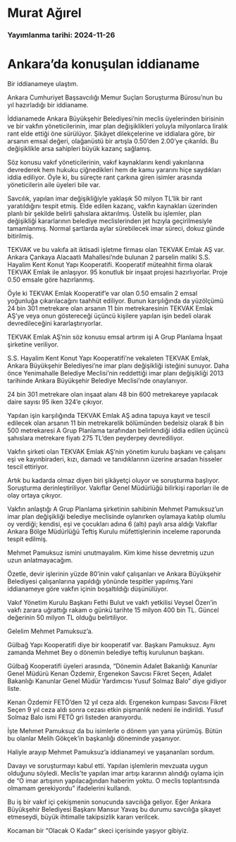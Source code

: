 # Murat Ağırel

### Yayımlanma tarihi: 2024-11-26

# Ankara’da konuşulan iddianame

Bir iddianameye ulaştım.

Ankara Cumhuriyet Başsavcılığı Memur Suçları Soruşturma Bürosu’nun bu yıl hazırladığı bir iddianame.

İddianamede Ankara Büyükşehir Belediyesi’nin meclis üyelerinden birisinin ve bir vakfın yöneticilerinin, imar plan değişiklikleri yoluyla milyonlarca liralık rant elde ettiği öne sürülüyor. Şikâyet dilekçelerine ve iddialara göre, bir arsanın emsal değeri, olağanüstü bir artışla 0.50’den 2.00’ye çıkarıldı. Bu değişiklikle arsa sahipleri büyük kazanç sağlamış.

Söz konusu vakıf yöneticilerinin, vakıf kaynaklarını kendi yakınlarına devrederek hem hukuku çiğnedikleri hem de kamu yararını hiçe saydıkları iddia ediliyor. Öyle ki, bu süreçte rant çarkına giren isimler arasında yöneticilerin aile üyeleri bile var.

Savcılık, yapılan imar değişikliğiyle yaklaşık 50 milyon TL’lik bir rant yaratıldığını tespit etmiş. Elde edilen kazanç, vakfın kaynakları üzerinden planlı bir şekilde belirli şahıslara aktarılmış. Üstelik bu işlemler, plan değişikliği kararlarının belediye meclislerinden jet hızıyla geçirilmesiyle tamamlanmış. Normal şartlarda aylar sürebilecek imar süreci, dokuz günde bitirilmiş.

TEKVAK ve bu vakıfa ait iktisadi işletme firması olan TEKVAK Emlak AŞ var. Ankara Çankaya Alacaatlı Mahallesi’nde bulunan 2 parselin maliki S.S. Hayalim Kent Konut Yapı Kooperatifi. Kooperatif müteahhit firma olarak TEKVAK Emlak ile anlaşıyor. 95 konutluk bir inşaat projesi hazırlıyorlar. Proje 0.50 emsale göre hazırlanmış.

Öyle ki TEKVAK Emlak Kooperatif’e var olan 0.50 emsalin 2 emsal yoğunluğa çıkarılacağını taahhüt ediliyor. Bunun karşılığında da yüzölçümü 24 bin 301 metrekare olan arsanın 11 bin metrekaresinin TEKVAK Emlak AŞ’ye veya onun göstereceği üçüncü kişilere yapılan işin bedeli olarak devredileceğini kararlaştırıyorlar.

TEKVAK Emlak AŞ’nin söz konusu emsal artırım işi A Grup Planlama İnşaat şirketine veriliyor.

S.S. Hayalim Kent Konut Yapı Kooperatifi’ne vekaleten TEKVAK Emlak, Ankara Büyükşehir Belediyesi’ne imar planı değişikliği isteğini sunuyor. Daha önce Yenimahalle Belediye Meclisi’nin reddettiği imar planı değişikliği 2013 tarihinde Ankara Büyükşehir Belediye Meclisi’nde onaylanıyor.

24 bin 301 metrekare olan inşaat alanı 48 bin 600 metrekareye yapılacak daire sayısı 95 iken 324’e çıkıyor.

Yapılan işin karşılığında TEKVAK Emlak AŞ adına tapuya kayıt ve tescil edilecek olan arsanın 11 bin metrekarelik bölümünden bedelsiz olarak 8 bin 500 metrekaresi A Grup Planlama tarafından belirlendiği iddia edilen üçüncü şahıslara metrekare fiyatı 275 TL’den peyderpey devrediliyor.

Vakfın şirketi olan TEKVAK Emlak AŞ’nin yönetim kurulu başkanı ve çalışanı eşi ve kayınbiraderi, kızı, damadı ve tanıdıklarının üzerine arsadan hisseler tescil ettiriyor.

Artık bu kadarda olmaz diyen biri şikâyetçi oluyor ve soruşturma başlıyor. Soruşturma derinleştiriliyor. Vakıflar Genel Müdürlüğü bilirkişi raporları ile de olay ortaya çıkıyor.

Vakfın anlaştığı A Grup Planlama şirketinin sahibinin Mehmet Pamuksuz’un imar plan değişikliği belediye meclisinde oylanırken oylamaya katılıp olumlu oy verdiği; kendisi, eşi ve çocukları adına 6 (altı) paylı arsa aldığı Vakıflar Ankara Bölge Müdürlüğü Teftiş Kurulu müfettişlerinin inceleme raporunda tespit edilmiş.

Mehmet Pamuksuz ismini unutmayalım. Kim kime hisse devretmiş uzun uzun anlatmayacağım.

Özetle, devir işlerinin yüzde 80’inin vakıf çalışanları ve Ankara Büyükşehir Belediyesi çalışanlarına yapıldığı yönünde tespitler yapılmış.Yani iddianameye göre vakfın içinin boşaltıldığı düşünülüyor.

Vakıf Yönetim Kurulu Başkanı Fethi Bulut ve vakfı yetkilisi Veysel Özen’in vakfı zarara uğrattığı rakam o günkü tarihte 15 milyon 400 bin TL. Güncel değerinin 50 milyon TL olduğu belirtiliyor.

Gelelim Mehmet Pamuksuz’a.

Gülbağ Yapı Kooperatifi diye bir kooperatif var. Başkanı Pamuksuz. Aynı zamanda Mehmet Bey o dönemin belediye teftiş kurulunun başkanı.

Gülbağ Kooperatifi üyeleri arasında, “Dönemin Adalet Bakanlığı Kanunlar Genel Müdürü Kenan Özdemir, Ergenekon Savcısı Fikret Seçen, Adalet Bakanlığı Kanunlar Genel Müdür Yardımcısı Yusuf Solmaz Balo” diye gidiyor liste.

Kenan Özdemir FETÖ’den 12 yıl ceza aldı. Ergenekon kumpası Savcısı Fikret Seçen 9 yıl ceza aldı sonra cezası etkin pişmanlık nedeni ile indirildi. Yusuf Solmaz Balo ismi FETÖ gri listeden aranıyordu.

İşte Mehmet Pamuksuz da bu isimlerle o dönem yan yana yürümüş. Bütün bu olanlar Melih Gökçek’in başkanlığı döneminde yaşanıyor.

Haliyle arayıp Mehmet Pamuksuz’a iddianameyi ve yaşananları sordum.

Davayı ve soruşturmayı kabul etti. Yapılan işlemlerin mevzuata uygun olduğunu söyledi. Meclis’te yapılan imar artışı kararının alındığı oylama için de “O imar artışının yapılacağından haberim yoktu. O meclis toplantısında olmamam gerekiyordu” ifadelerini kullandı.

Bu iş bir vakıf içi çekişmenin sonucunda savcılığa geliyor. Eğer Ankara Büyükşehir Belediyesi Başkanı Mansur Yavaş bu durumu savcılığa şikayet etmeseydi, büyük ihtimalle takipsizlik kararı verilcek.

Kocaman bir “Olacak O Kadar” skeci içerisinde yaşıyor gibiyiz.

